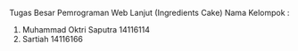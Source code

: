 Tugas Besar Pemrograman Web Lanjut (Ingredients Cake)
Nama Kelompok :
1. Muhammad Oktri Saputra 14116114
2. Sartiah 14116166

